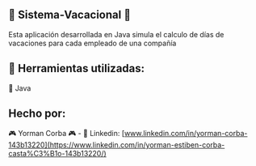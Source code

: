 ## 🔴 Sistema-Vacacional 🔴
Esta aplicación desarrollada en Java simula el calculo de días de vacaciones para cada empleado de una compañía

## 🧰 Herramientas utilizadas:

🔵 Java

## Hecho por:

🎮 Yorman Corba 🎮 - 
💼 Linkedin: [www.linkedin.com/in/yorman-corba-143b13220](https://www.linkedin.com/in/yorman-estiben-corba-casta%C3%B1o-143b13220/)
